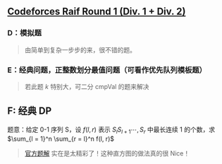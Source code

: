 ## [Codeforces Raif Round 1 (Div. 1 + Div. 2)](https://codeforces.com/contest/1428)

### D：模拟题

> 由简单到复杂一步步的来，很不错的题。

### E：经典问题，正整数划分最值问题（可看作优先队列模板题）

> 若此题 $k$ 特别大，可二分 cmpVal 的题来解决

## F: 经典 DP

题意：给定 0-1 序列 S，设 $f(l, r)$ 表示 $S_l S_{l + 1} \cdots, S_{r}$ 中最长连续 1 的个数，求 $\sum_{l = 1}^n \sum_{r = l}^n f(l, r)$

> [官方题解](https://codeforces.com/blog/entry/83771) 实在是太精彩了！这种直方图的做法真的很 Nice！
